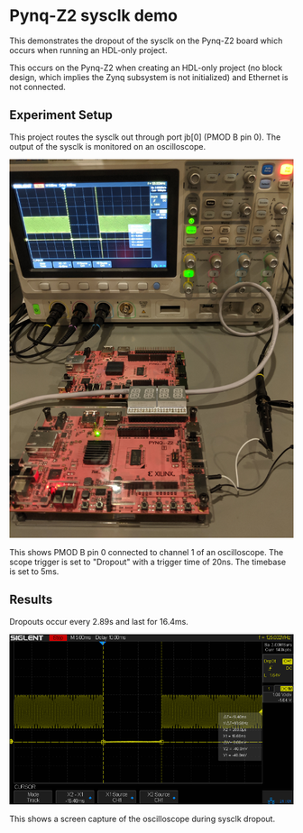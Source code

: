# Pynq-Z2 sysclk demo

This demonstrates the dropout of the sysclk on the Pynq-Z2 board which occurs
when running an HDL-only project.

This occurs on the Pynq-Z2 when creating an HDL-only project (no block design,
which implies the Zynq subsystem is not initialized) and Ethernet is not
connected.

## Experiment Setup

This project routes the sysclk out through port jb[0] (PMOD B pin 0).  The
output of the sysclk is monitored on an oscilloscope.

![Experiment setup](IMG_20191030_203943.jpg)

This shows PMOD B pin 0 connected to channel 1 of an oscilloscope.  The scope
trigger is set to "Dropout" with a trigger time of 20ns.  The timebase is set
to 5ms.

## Results

Dropouts occur every 2.89s and last for 16.4ms.

![Oscilloscope screenshot](sds2204x-2019-10-30.png)

This shows a screen capture of the oscilloscope during sysclk dropout.

